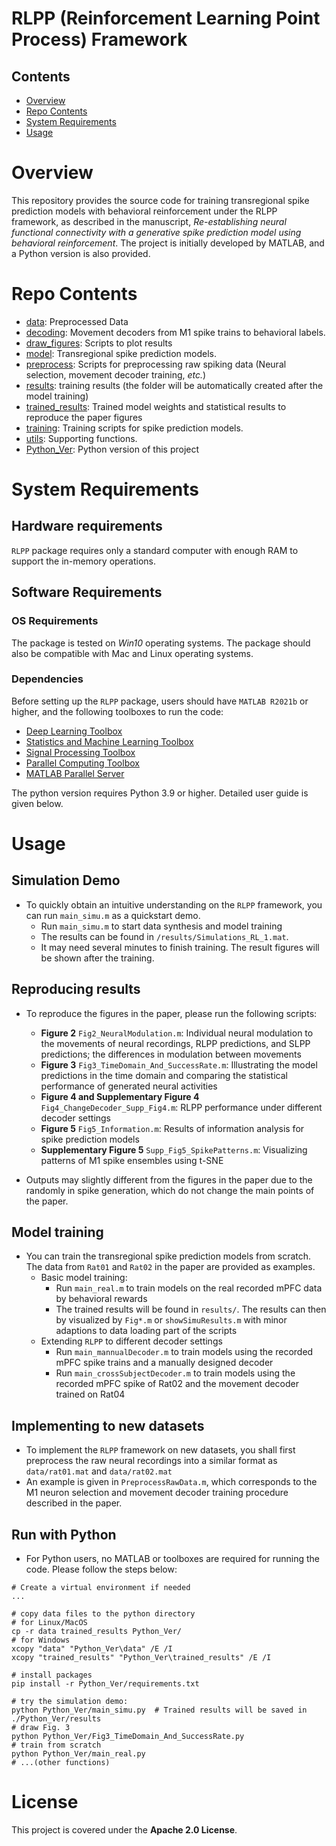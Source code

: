 # RLPP (**R**einforcement **L**earning **P**oint **P**rocess) Framework

## Contents
- [Overview](#overview)
- [Repo Contents](#repo-contents)
- [System Requirements](#system-requirements)
- [Usage](#usage)

# Overview
This repository provides the source code for training transregional spike prediction models with behavioral reinforcement under the RLPP framework, as described in the manuscript, *Re-establishing neural functional connectivity with a generative spike prediction model using behavioral reinforcement*. The project is initially developed by MATLAB, and a Python version is also provided. 


# Repo Contents

- [data](./data): Preprocessed Data
- [decoding](./decoding): Movement decoders from M1 spike trains to behavioral labels.
- [draw_figures](./draw_figures): Scripts to plot results
- [model](./model): Transregional spike prediction models.
- [preprocess](./preprocess): Scripts for preprocessing raw spiking data (Neural selection, movement decoder training, *etc.*)
- [results](./results): training results (the folder will be automatically created after the model training)
- [trained_results](./trained_results/): Trained model weights and statistical results to reproduce the paper figures
- [training](./training): Training scripts for spike prediction models.
- [utils](./utils): Supporting functions.
- [Python_Ver](./Python_Ver/): Python version of this project


# System Requirements

## Hardware requirements
`RLPP` package requires only a standard computer with enough RAM to support the in-memory operations.

## Software Requirements

### OS Requirements

The package is tested on *Win10* operating systems. The package should also be compatible with Mac and Linux operating systems.

### Dependencies

Before setting up the `RLPP` package, users should have `MATLAB R2021b` or higher, and the following toolboxes to run the code: 

- [Deep Learning Toolbox](https://www.mathworks.com/products/deep-learning.html) 
- [Statistics and Machine Learning Toolbox](https://www.mathworks.com/products/statistics.html)
- [Signal Processing Toolbox](https://www.mathworks.com/products/signal.html) 
- [Parallel Computing Toolbox](https://www.mathworks.com/products/parallel-computing.html)
- [MATLAB Parallel Server](https://www.mathworks.com/products/matlab-parallel-server.html)

The python version requires Python 3.9 or higher. Detailed user guide is given below.

# Usage

## Simulation Demo
- To quickly obtain an intuitive understanding on the `RLPP` framework, you can run `main_simu.m` as a quickstart demo. 
    - Run `main_simu.m` to start data synthesis and model training
    - The results can be found in `/results/Simulations_RL_1.mat`. 
    - It may need several minutes to finish training. The result figures will be shown after the training.

## Reproducing results
- To reproduce the figures in the paper, please run the following scripts:

    - **Figure 2** `Fig2_NeuralModulation.m`: Individual neural modulation to the movements of neural recordings, RLPP predictions, and SLPP predictions; the differences in modulation between movements
    - **Figure 3** `Fig3_TimeDomain_And_SuccessRate.m`: Illustrating the model predictions in the time domain and comparing the statistical performance of generated neural activities
    - **Figure 4 and Supplementary Figure 4** `Fig4_ChangeDecoder_Supp_Fig4.m`: RLPP performance under different decoder settings
    - **Figure 5** `Fig5_Information.m`: Results of information analysis for spike prediction models
    - **Supplementary Figure 5** `Supp_Fig5_SpikePatterns.m`: Visualizing patterns of M1 spike ensembles using t-SNE
- Outputs may slightly different from the figures in the paper due to the randomly in spike generation, which do not change the main points of the paper.


## Model training
- You can train the transregional spike prediction models from scratch. The data from `Rat01` and `Rat02` in the paper are provided as examples.
    - Basic model training:
        - Run `main_real.m` to train models on the real recorded mPFC data by behavioral rewards
        - The trained results will be found in `results/`. The results can then by visualized by `Fig*.m` or `showSimuResults.m` with minor adaptions to data loading part of the scripts
    - Extending `RLPP` to different decoder settings
        - Run `main_mannualDecoder.m` to train models using the recorded mPFC spike trains and a manually designed decoder
        - Run `main_crossSubjectDecoder.m` to train models using the recorded mPFC spike of Rat02 and the movement decoder trained on Rat04 

## Implementing to new datasets
- To implement the `RLPP` framework on new datasets, you shall first preprocess the raw neural recordings into a similar format as `data/rat01.mat` and `data/rat02.mat`
- An example is given in `PreprocessRawData.m`, which corresponds to the M1 neuron selection and movement decoder training procedure described in the paper.

## Run with Python
- For Python users, no MATLAB or toolboxes are required for running the code. Please follow the steps below:
``` shell
# Create a virtual environment if needed
...

# copy data files to the python directory
# for Linux/MacOS
cp -r data trained_results Python_Ver/  
# for Windows
xcopy "data" "Python_Ver\data" /E /I
xcopy "trained_results" "Python_Ver\trained_results" /E /I 

# install packages
pip install -r Python_Ver/requirements.txt

# try the simulation demo:
python Python_Ver/main_simu.py  # Trained results will be saved in ./Python_Ver/results
# draw Fig. 3 
python Python_Ver/Fig3_TimeDomain_And_SuccessRate.py
# train from scratch
python Python_Ver/main_real.py
# ...(other functions)

```

# License

This project is covered under the **Apache 2.0 License**.
